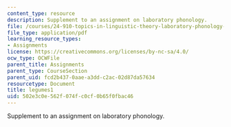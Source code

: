 ```yaml
---
content_type: resource
description: Supplement to an assignment on laboratory phonology.
file: /courses/24-910-topics-in-linguistic-theory-laboratory-phonology-spring-2007/502e3c0e562f074fc0cf0b65f0fbac46_legumes1.pdf
file_type: application/pdf
learning_resource_types:
- Assignments
license: https://creativecommons.org/licenses/by-nc-sa/4.0/
ocw_type: OCWFile
parent_title: Assignments
parent_type: CourseSection
parent_uid: fcd2b437-0aae-a3dd-c2ac-02d87da57634
resourcetype: Document
title: legumes1
uid: 502e3c0e-562f-074f-c0cf-0b65f0fbac46
---
```

Supplement to an assignment on laboratory phonology.